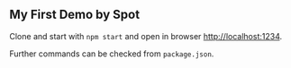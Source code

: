 ## My First Demo by Spot

Clone and start with `npm start` and open in browser [http://localhost:1234](http://localhost:1234).

Further commands can be checked from `package.json`.